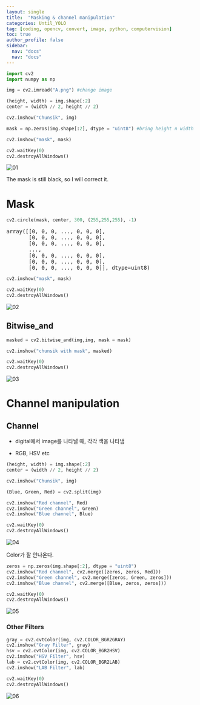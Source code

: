 ```yaml
---
layout: single
title:  "Masking & channel manipulation"
categories: Until_YOLO
tag: [coding, opencv, convert, image, python, computervision]
toc: true
author_profile: false
sidebar:
  nav: "docs"
  nav: "docs"
---
```


<head>
  <style>
    table.dataframe {
      white-space: normal;
      width: 100%;
      height: 240px;
      display: block;
      overflow: auto;
      font-family: Arial, sans-serif;
      font-size: 0.9rem;
      line-height: 20px;
      text-align: center;
      border: 0px !important;
    }

    table.dataframe th {
      text-align: center;
      font-weight: bold;
      padding: 8px;
    }

    table.dataframe td {
      text-align: center;
      padding: 8px;
    }

    table.dataframe tr:hover {
      background: #b8d1f3; 
    }

    .output_prompt {
      overflow: auto;
      font-size: 0.9rem;
      line-height: 1.45;
      border-radius: 0.3rem;
      -webkit-overflow-scrolling: touch;
      padding: 0.8rem;
      margin-top: 0;
      margin-bottom: 15px;
      font: 1rem Consolas, "Liberation Mono", Menlo, Courier, monospace;
      color: $code-text-color;
      border: solid 1px $border-color;
      border-radius: 0.3rem;
      word-break: normal;
      white-space: pre;
    }

  .dataframe tbody tr th:only-of-type {
      vertical-align: middle;
  }

  .dataframe tbody tr th {
      vertical-align: top;
  }

  .dataframe thead th {
      text-align: center !important;
      padding: 8px;
  }

  .page__content p {
      margin: 0 0 0px !important;
  }

  .page__content p > strong {
    font-size: 0.8rem !important;
  }

  </style>
</head>



```python
import cv2
import numpy as np
```


```python
img = cv2.imread("A.png") #change image
```


```python
(height, width) = img.shape[:2]
center = (width // 2, height // 2)
```


```python
cv2.imshow("Chunsik", img)
```


```python
mask = np.zeros(img.shape[:2], dtype = "uint8") #bring height n width
```


```python
cv2.imshow("mask", mask)
```


```python
cv2.waitKey(0)
cv2.destroyAllWindows()
```

![01](https://user-images.githubusercontent.com/105587839/203484022-61b93ded-9f6c-492f-9fa2-1577242a9e7c.png)


The mask is still black, so I will correct it.



# Mask



```python
cv2.circle(mask, center, 300, (255,255,255), -1)
```

<pre>
array([[0, 0, 0, ..., 0, 0, 0],
       [0, 0, 0, ..., 0, 0, 0],
       [0, 0, 0, ..., 0, 0, 0],
       ...,
       [0, 0, 0, ..., 0, 0, 0],
       [0, 0, 0, ..., 0, 0, 0],
       [0, 0, 0, ..., 0, 0, 0]], dtype=uint8)
</pre>

```python
cv2.imshow("mask", mask)
```


```python
cv2.waitKey(0)
cv2.destroyAllWindows()
```

![02](https://user-images.githubusercontent.com/105587839/203484033-a5aee101-345b-42af-9312-b30b278e993c.png)



## Bitwise_and



```python
masked = cv2.bitwise_and(img,img, mask = mask)
```


```python
cv2.imshow("chunsik with mask", masked)
```


```python
cv2.waitKey(0)
cv2.destroyAllWindows()
```

![03](https://user-images.githubusercontent.com/105587839/203484048-26148eff-f64c-47ac-b548-5086d70dad0f.png)



# Channel manipulation


## Channel

 - digital에서 image를 나타낼 때, 각각 색을 나타냄

 - RGB, HSV etc



```python
(height, width) = img.shape[:2]
center = (width // 2, height // 2)
```


```python
cv2.imshow("Chunsik", img)
```


```python
(Blue, Green, Red) = cv2.split(img)
```


```python
cv2.imshow("Red channel", Red)
cv2.imshow("Green channel", Green)
cv2.imshow("Blue channel", Blue)
```


```python
cv2.waitKey(0)
cv2.destroyAllWindows()
```

![04](https://user-images.githubusercontent.com/105587839/203484065-a0d803ab-7b09-421f-af0b-6598fb90e170.png)



Color가 잘 안나온다.  



```python
zeros = np.zeros(img.shape[:2], dtype = "uint8")
cv2.imshow("Red channel", cv2.merge([zeros, zeros, Red]))
cv2.imshow("Green channel", cv2.merge([zeros, Green, zeros]))
cv2.imshow("Blue channel", cv2.merge([Blue, zeros, zeros]))
```


```python
cv2.waitKey(0)
cv2.destroyAllWindows()
```

![05](https://user-images.githubusercontent.com/105587839/203484074-c71011ba-8fb7-4aca-92d5-718af582ff62.png)



### Other Filters



```python
gray = cv2.cvtColor(img, cv2.COLOR_BGR2GRAY)
cv2.imshow("Gray Filter", gray)
hsv = cv2.cvtColor(img, cv2.COLOR_BGR2HSV)
cv2.imshow("HSV Filter", hsv)
lab = cv2.cvtColor(img, cv2.COLOR_BGR2LAB)
cv2.imshow("LAB Filter", lab)
```


```python
cv2.waitKey(0)
cv2.destroyAllWindows()
```

![06](https://user-images.githubusercontent.com/105587839/203484086-bcd5398e-bab4-44c7-8d04-6ae35be34e13.png)




```python
```
